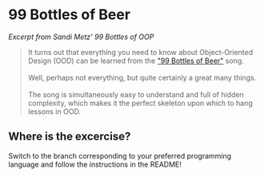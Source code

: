 # 99 Bottles of Beer

*Excerpt from Sandi Metz' 99 Bottles of OOP*

> It turns out that everything you need to know about Object-Oriented Design (OOD) can be learned from the ["99 Bottles of Beer"](https://en.wikipedia.org/wiki/99_Bottles_of_Beer) song. <br/><br/> 
Well, perhaps not everything, but quite certainly a great many things. <br/><br/>
The song is simultaneously easy to understand and full of hidden complexity, which makes it the perfect skeleton upon which to hang lessons in OOD.

## Where is the excercise?

Switch to the branch corresponding to your preferred programming language and follow the instructions in the README!
